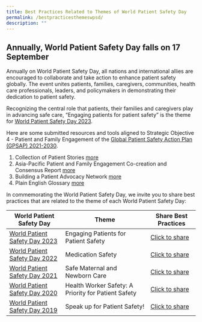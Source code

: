 ```yaml
---
title: Best Practices Related to Themes of World Patient Safety Day
permalink: /bestpracticesthemeswpsd/
description: ""
---
```

Annually, World Patient Safety Day falls on 17 September
------------------------------
Annually on World Patient Safety Day, all nations and international allies are encouraged to collaborate and take action to enhance patient safety globally. The event unites patients, families, caregivers, communities, health care professionals, leaders, and policymakers in demonstrating their dedication to patient safety. 

Recognizing the central role that patients, their families and caregivers play in advancing safe care, “Engaging patients for patient safety” is the theme for [World Patient Safety Day 2023](https://www.who.int/campaigns/world-patient-safety-day/2023). 

Here are some submitted resources and tools aligned to Strategic Objective 4 - Patient and Family Engagement of the [Global Patient Safety Action Plan (GPSAP) 2021-2030](https://www.who.int/teams/integrated-health-services/patient-safety/policy/global-patient-safety-action-plan).
   
1. Collection of Patient Stories [more](/resources-and-tools/tools-and-resources/patientstories/)
2. Asia-Pacific Patient and Family Engagement Co-creation and Consensus Report [more](/tools-and-resources/tools-and-resources/patientfamilyconsensus/)
3. Building a Patient Advocacy Network [more](/resources-and-tools/tools-and-resources/span/)
4. Plain English Glossary [more](/tools-and-resources/tools-and-resources/plainenglishglossary/)

In commemorating the World Patient Safety Day, we invite you to share best practices that are related to the theme of each World Patient Safety Day:

| World Patient Safety Day | Theme | Share Best Practices |
| -------- | -------- | -------- |
| [World Patient Safety Day 2023](https://www.who.int/campaigns/world-patient-safety-day/2023)  | Engaging Patients for Patient Safety  |  [Click to share](https://for.sg/engagingpatientsforpatientsafetywpsd2023)  |
| [World Patient Safety Day 2022](https://www.who.int/campaigns/world-patient-safety-day/2022)  |Medication Safety  |  [Click to share](https://form.gov.sg/64e447f20e024d001139dcc5)
| [World Patient Safety Day 2021](https://www.who.int/campaigns/world-patient-safety-day/2021)  |Safe Maternal and Newborn Care  |  [Click to share](https://form.gov.sg/64e449ba3f58260013c32bb7)
| [World Patient Safety Day 2020](https://www.who.int/campaigns/world-patient-safety-day/2020)  |Health Worker Safety: A Priority for Patient Safety  |  [Click to share](https://form.gov.sg/64e44ab4c98c410011f5de95)
| [World Patient Safety Day 2019](https://www.who.int/campaigns/world-patient-safety-day/2019)  | Speak up for Patient Safety!  | [Click to share](https://form.gov.sg/64e44b7c3f58260013c371bf)